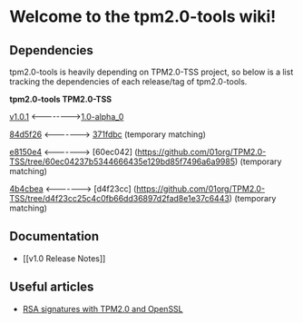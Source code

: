 # Welcome to the tpm2.0-tools wiki!
## Dependencies
tpm2.0-tools is heavily depending on TPM2.0-TSS project, so below is a list tracking the dependencies of each release/tag of tpm2.0-tools.

**tpm2.0-tools TPM2.0-TSS**

   [v1.0.1](https://github.com/01org/tpm2.0-tools/releases/tag/v1.0.1) <-------->[1.0-alpha_0](https://github.com/01org/TPM2.0-TSS/releases/tag/1.0-alpha_0)

   [84d5f26](https://github.com/01org/tpm2.0-tools/tree/84d5f262f281556c57f7ec2fba06eda3acadd26c) <-------> [371fdbc](https://github.com/01org/TPM2.0-TSS/tree/371fdbc638c55b9ac8a0eaec9375dbca0412861c) (temporary matching)

   [e8150e4](https://github.com/01org/tpm2.0-tools/tree/e8150e48dd47f761dff10583631b2a0a30ee4d90) <-------> [60ec042] (https://github.com/01org/TPM2.0-TSS/tree/60ec04237b5344666435e129bd85f7496a6a9985) (temporary matching)

   [4b4cbea](https://github.com/01org/tpm2.0-tools/tree/4b4cbeafe30430f42826592dee2abafec818385f) <-------> [d4f23cc] (https://github.com/01org/TPM2.0-TSS/tree/d4f23cc25c4c0fb66dd36897d2fad8e1e37c6443) (temporary matching)

## Documentation
* [[v1.0 Release Notes]]

## Useful articles
* [RSA signatures with TPM2.0 and OpenSSL](https://dguerriblog.wordpress.com/2016/03/03/tpm2-0-and-openssl-on-linux-2/)